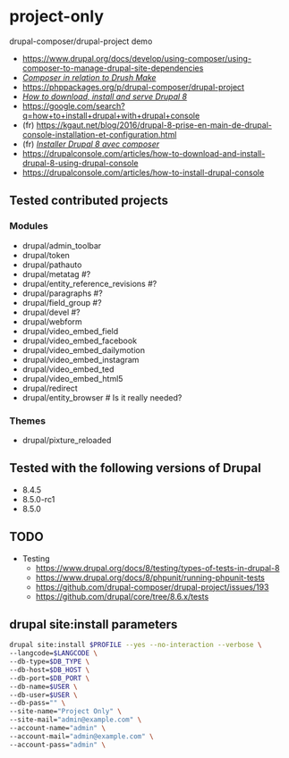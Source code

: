# project-only
drupal-composer/drupal-project demo

* https://www.drupal.org/docs/develop/using-composer/using-composer-to-manage-drupal-site-dependencies
* [*Composer in relation to Drush Make*](https://www.drupal.org/node/2471553)
* https://phppackages.org/p/drupal-composer/drupal-project
* [*How to download, install and serve Drupal 8*](https://hechoendrupal.gitbooks.io/drupal-console/content/en/using/how-to-download-install-and-serve-drupal8.html)
* https://google.com/search?q=how+to+install+drupal+with+drupal+console
* (fr) https://kgaut.net/blog/2016/drupal-8-prise-en-main-de-drupal-console-installation-et-configuration.html
* (fr) [*Installer Drupal 8 avec composer*](https://kgaut.net/blog/2015/installer-drupal-8-avec-composer.html)
* https://drupalconsole.com/articles/how-to-download-and-install-drupal-8-using-drupal-console
* https://drupalconsole.com/articles/how-to-install-drupal-console

## Tested contributed projects
### Modules
* drupal/admin_toolbar
* drupal/token
* drupal/pathauto
* drupal/metatag #?
* drupal/entity_reference_revisions #?
* drupal/paragraphs #?
* drupal/field_group #?
* drupal/devel #?
* drupal/webform
* drupal/video_embed_field
* drupal/video_embed_facebook
* drupal/video_embed_dailymotion
* drupal/video_embed_instagram
* drupal/video_embed_ted
* drupal/video_embed_html5
* drupal/redirect
* drupal/entity_browser # Is it really needed?

### Themes
* drupal/pixture_reloaded

## Tested with the following versions of Drupal
* 8.4.5
* 8.5.0-rc1
* 8.5.0

## TODO
* Testing
  * https://www.drupal.org/docs/8/testing/types-of-tests-in-drupal-8
  * https://www.drupal.org/docs/8/phpunit/running-phpunit-tests
  * https://github.com/drupal-composer/drupal-project/issues/193
  * https://github.com/drupal/core/tree/8.6.x/tests

## drupal site:install parameters
```sh
drupal site:install $PROFILE --yes --no-interaction --verbose \
--langcode=$LANGCODE \
--db-type=$DB_TYPE \
--db-host=$DB_HOST \
--db-port=$DB_PORT \
--db-name=$USER \
--db-user=$USER \
--db-pass="" \
--site-name="Project Only" \
--site-mail="admin@example.com" \
--account-name="admin" \
--account-mail="admin@example.com" \
--account-pass="admin" \
```
